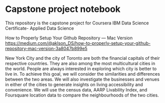 # Capstone project notebook
This repository is the capstone project for Coursera IBM Data Science Certificate- Applied Data Science

How to Properly Setup Your Github Repository — Mac Version
https://medium.com/@aklson_DS/how-to-properly-setup-your-github-repository-mac-version-3a8047b899e5


New York City and the city of Toronto are both the financial capitals of their respective countries. They are also among the most multicultural cities in the world. People are always interested in exploring which city is better to live in. To achieve this goal, we will consider the similarities and differences between the two areas. We will also investigate the businesses and venues in either of the cities to generate insights on living accessibility and convenience. We will use the census data, AARP Livability Index, and Foursquare location data to compare the neighbourhoods of the two cities.
